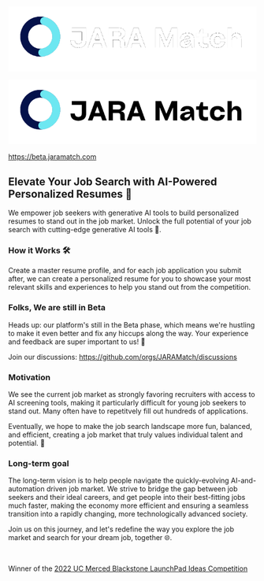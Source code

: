 
![JARA Logo](https://raw.githubusercontent.com/JARAMatch/.github/main/profile/resources/jara-logo-white.png#gh-dark-mode-only)

![JARA Logo Light](https://raw.githubusercontent.com/JARAMatch/.github/main/profile/resources/jara-logo.png#gh-light-mode-only)

https://beta.jaramatch.com

## Elevate Your Job Search with AI-Powered Personalized Resumes 🎯

We empower job seekers with generative AI tools to build personalized resumes to stand out in the job market. Unlock the full potential of your job search with cutting-edge generative AI tools 🤖.

### How it Works 🛠️
Create a master resume profile, and for each job application you submit after, we can create a personalized resume for you to showcase your most relevant skills and experiences to help you stand out from the competition.

### Folks, We are still in Beta
Heads up: our platform's still in the Beta phase, which means we're hustling to make it even better and fix any hiccups along the way. Your experience and feedback are super important to us! 🌟

Join our discussions: https://github.com/orgs/JARAMatch/discussions

### Motivation
We see the current job market as strongly favoring recruiters with access to AI screening tools, making it particularly difficult for young job seekers to stand out. Many often have to repetitvely fill out hundreds of applications.

Eventually, we hope to make the job search landscape more fun, balanced, and efficient, creating a job market that truly values individual talent and potential. 💪

### Long-term goal 
The long-term vision is to help people navigate the quickly-evolving AI-and-automation driven job market. We strive to bridge the gap between job seekers and their ideal careers, and get people into their best-fitting jobs much faster, making the economy more efficient and ensuring a seamless transition into a rapidly changing, more technologically advanced society. 

Join us on this journey, and let's redefine the way you explore the job market and search for your dream job, together 🌐.

<br />

Winner of the [2022 UC Merced Blackstone LaunchPad Ideas Competition](https://competitions.startuptree.co/event/s/WuP5qqv8iHMRcNJ4W33Z2n/2022-Blackstone-LaunchPad-by-StartupTree-Ideas-Competition---UC-Merced)
